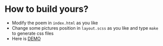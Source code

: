 How to build yours?
==========================

* Modify the poem in `index.html` as you like
* Change some pictures position in `layout.scss` as you like and type `make` to generate css files
* Here is [DEMO](http://thisiswangle.com/jsmwlwedding/)

